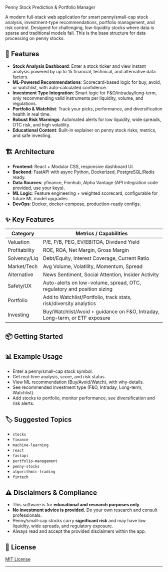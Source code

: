 
Penny Stock Prediction & Portfolio Manager 

A modern full-stack web application for smart penny/small-cap stock analysis, investment-type recommendations, portfolio management, and risk control. Designed for challenging, low-liquidity stocks where data is sparse and traditional models fail. This is the base structure for data processing on penny stocks.

## 🚀 Features

- **Stock Analysis Dashboard**: Enter a stock ticker and view instant analysis powered by up to 15 financial, technical, and alternative data factors.
- **ML-Powered Recommendations**: Scorecard-based logic for buy, avoid, or watchlist, with auto-calculated confidence.
- **Investment Type Integration**: Smart logic for F&O/intraday/long-term, only recommending valid instruments per liquidity, volume, and regulations.
- **Portfolio & Watchlist**: Track your picks, performance, and diversification health in real time.
- **Robust Risk Warnings**: Automated alerts for low liquidity, wide spreads, OTC risk, and high volatility.
- **Educational Content**: Built-in explainer on penny stock risks, metrics, and safe investing.

## 🏗️ Architecture

- **Frontend**: React + Modular CSS, responsive dashboard UI.
- **Backend**: FastAPI with async Python, Dockerized, PostgreSQL/Redis ready.
- **Data Sources**: yfinance, Finnhub, Alpha Vantage (API integration code provided, use your keys).
- **ML Logic**: Feature engineering + weighted scorecard, configurable for future ML model upgrades.
- **DevOps**: Docker, docker-compose, production-ready configs.

## ✨ Key Features

| Category      | Metrics / Capabilities                                                                   |
|---------------|-----------------------------------------------------------------------------------------|
| Valuation     | P/E, P/B, PEG, EV/EBITDA, Dividend Yield                                                |
| Profitability | ROE, ROA, Net Margin, Gross Margin                                                      |
| Solvency/Liq  | Debt/Equity, Interest Coverage, Current Ratio                                           |
| Market/Tech   | Avg Volume, Volatility, Momentum, Spread                                                |
| Alternative   | News Sentiment, Social Attention, Insider Activity                                      |
| Safety/UX     | Auto-alerts on low-volume, spread, OTC, regulatory and position sizing                  |
| Portfolio     | Add to Watchlist/Portfolio, track stats, risk/diversity analytics                       |
| Investing     | Buy/Watchlist/Avoid + guidance on F&O, Intraday, Long-term, or ETF exposure             |

## 📦 Getting Started

## 📊 Example Usage

- Enter a penny/small-cap stock symbol.
- Get real-time analysis, score, and risk status.
- View ML recommendation (Buy/Avoid/Watch), with why-details.
- See recommended investment type (F&O, Intraday, Long-term, Watchlist).
- Add stocks to portfolio, monitor performance, see diversification and risk alerts.


## 🏷 Suggested Topics

- `stocks`
- `finance`
- `machine-learning`
- `react`
- `fastapi`
- `portfolio-management`
- `penny-stocks`
- `algorithmic-trading`
- `fintech`

## ⚠️ Disclaimers & Compliance

- This software is for **educational and research purposes only**.
- **No investment advice is provided.** Do your own research and consult professionals.
- Penny/small-cap stocks carry **significant risk** and may have low liquidity, wide spreads, and regulatory exposure.
- Always read and accept the provided disclaimers within the app.

## 📄 License

[MIT License](./LICENSE)

---
